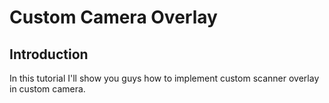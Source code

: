 # Custom Camera Overlay 


## Introduction

In this tutorial I'll show you guys how to implement custom scanner overlay in custom camera.


